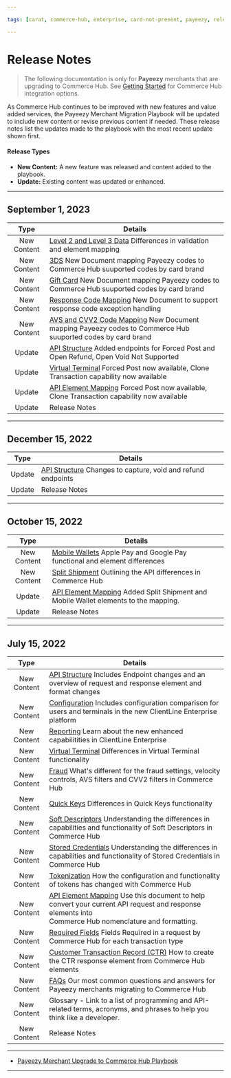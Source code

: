 ```yaml
---

tags: [carat, commerce-hub, enterprise, card-not-present, payeezy, release-notes]

---
```


# Release Notes

<!-- theme: danger -->
>  The following documentation is only for **Payeezy** merchants that are upgrading to Commerce Hub. See [Getting Started](?path=docs/Getting-Started/Getting-Started-General.md) for Commerce Hub integration options.

As Commerce Hub continues to be improved with new features and value added services, the Payeezy Merchant Migration Playbook will be updated to include new content or revise previous content if needed.  These release notes list the updates made to the playbook with the most recent update shown first.

#### Release Types

- **New Content:** A new feature was released and content added to the playbook.
- **Update:** Existing content was updated or enhanced.

---

## September 1, 2023

| Type | Details |  
| :-----: | ----- |
| New Content | [Level 2 and Level 3 Data](?path=docs/Resources/Guides/Payeezy/Payeezy-UpgradetoCH-FeaturesLevel23.md) Differences in validation and element mapping |
| New Content | [3DS](?path=docs/Resources/Guides/Payeezy/Payeezy-UpgradetoCH-AVSCVV2Mapping.md) New Document mapping Payeezy codes to Commerce Hub suuported codes by card brand |
| New Content | [Gift Card](?path=docs/Resources/Guides/Payeezy/Payeezy-UpgradetoCH-AVSCVV2Mapping.md) New Document mapping Payeezy codes to Commerce Hub suuported codes by card brand |
| New Content | [Response Code Mapping](?path=docs/Resources/Guides/Payeezy/Payeezy-UpgradetoCH-ResponseCodeMapping.md) New Document to support response code exception handling |
| New Content | [AVS and CVV2 Code Mapping](?path=docs/Resources/Guides/Payeezy/Payeezy-UpgradetoCH-AVSCVV2Mapping.md) New Document mapping Payeezy codes to Commerce Hub suuported codes by card brand |
| Update | [API Structure](?path=docs/Resources/Guides/Payeezy/Payeezy-UpgradetoCH-CoreAPI.md) Added endpoints for Forced Post and Open Refund, Open Void Not Supported |
| Update | [Virtual Terminal](?path=docs/Resources/Guides/Payeezy/Payeezy-UpgradetoCH-CoreVT.md) Forced Post now available, Clone Transaction capability now available |
| Update | [API Element Mapping](?path=docs/Resources/Guides/Payeezy/Payeezy-UpgradetoCH-TechnicalAPI.md) Forced Post now available, Clone Transaction capability now available |
| Update | Release Notes |

---

## December 15, 2022

| Type | Details |  
| :-----: | ----- |
| Update | [API Structure](?path=docs/Resources/Guides/Payeezy/Payeezy-UpgradetoCH-CoreAPI.md) Changes to capture, void and refund endpoints |
| Update | Release Notes |

---

## October 15, 2022

| Type | Details |  
| :-----: | ----- |
| New Content | [Mobile Wallets](?path=docs/Resources/Guides/Payeezy/Payeezy-UpgradetoCH-FeaturesMobileWallets.md) Apple Pay and Google Pay functional and element differences |
| New Content | [Split Shipment](?path=docs/Resources/Guides/Payeezy/Payeezy-UpgradetoCH-FeaturesSplitShip.md) Outlining the API differences in Commerce Hub|
| Update | [API Element Mapping](?path=docs/Resources/Guides/Payeezy/Payeezy-UpgradetoCH-TechnicalAPI.md) Added Split Shipment and Mobile Wallet elements to the mapping. |
| Update | Release Notes |

---

## July 15, 2022

| Type | Details |  
| :-----: | ----- |
| New Content | [API Structure](?path=docs/Resources/Guides/Payeezy/Payeezy-UpgradetoCH-CoreAPI.md) Includes Endpoint changes and an overview of request and response element and format changes |
| New Content | [Configuration](?path=docs/Resources/Guides/Payeezy/Payeezy-UpgradetoCH-CoreConfig.md) Includes configuration comparison for users and terminals in the new ClientLine Enterprise platform|
| New Content | [Reporting](?path=docs/Resources/Guides/Payeezy/Payeezy-UpgradetoCH-CoreReporting.md) Learn about the new enhanced capabilitities in ClientLine Enterprise|
| New Content | [Virtual Terminal](?path=docs/Resources/Guides/Payeezy/Payeezy-UpgradetoCH-CoreVT.md) Differences in Virtual Terminal functionality |
| New Content | [Fraud](?path=docs/Resources/Guides/Payeezy/Payeezy-UpgradetoCH-FeaturesFraud.md) What's different for the fraud settings, velocity controls, AVS filters and CVV2 filters in Commerce Hub |
| New Content | [Quick Keys](?path=docs/Resources/Guides/Payeezy/Payeezy-UpgradetoCH-FeaturesQuickKey.md) Differences in Quick Keys functionality |
| New Content | [Soft Descriptors](?path=docs/Resources/Guides/Payeezy/Payeezy-UpgradetoCH-FeaturesSoftD.md) Understanding the differences in capabilities and functionality of Soft Descriptors in Commerce Hub|
| New Content | [Stored Credentials](?path=docs/Resources/Guides/Payeezy/Payeezy-UpgradetoCH-FeaturesStoredCredentials.md) Understanding the differences in capabilities and functionality of Stored Credentials in Commerce Hub |
| New Content | [Tokenization](?path=docs/Resources/Guides/Payeezy/Payeezy-UpgradetoCH-FeaturesTokens.md) How the configuration and functionality of tokens has changed with Commerce Hub|
| New Content | [API Element Mapping](?path=docs/Resources/Guides/Payeezy/Payeezy-UpgradetoCH-TechnicalAPI.md) Use this document to help convert your current API request and response elements into <br> Commerce Hub nomenclature and formatting. |
| New Content | [Required Fields](?path=docs/Resources/Guides/Payeezy/Payeezy-UpgradetoCH-TechnicalRequired.md) Fields Required in a request by Commerce Hub for each transaction type|
| New Content | [Customer Transaction Record (CTR)](?path=docs/Resources/Guides/Payeezy/Payeezy-UpgradetoCH-TechnicalCTR.md) How to create the CTR response element from Commerce Hub elements |
| New Content | [FAQs](?path=docs/Resources/Guides/Payeezy/Payeezy-UpgradetoCH-FAQs.md) Our most common questions and answers for Payeezy merchants migrating to Commerce Hub|
| New Content | Glossary - Link to a list of programming and API-related terms, acronyms, and phrases to help you think like a developer.|
| New Content | Release Notes |


---

- [Payeezy Merchant Upgrade to Commerce Hub Playbook](?path=docs/Resources/Guides/Payeezy/PayeezyUpgradetoCHGuideLandingPage.md)

---
